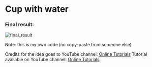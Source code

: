 <h1>Cup with water</h1>
<h3>Final result:</h3>

![final_result](https://user-images.githubusercontent.com/31028022/49539126-a4b75180-f8d5-11e8-8ebe-a666c7473d07.gif)

Note: this is my own code (no copy-paste from someone else)

Credits for the idea goes to YouTube channel: <a href="https://www.youtube.com/channel/UCbwXnUipZsLfUckBPsC7Jog"           target="_blank">Online Tutorials</a>
Tutorial available on YouTube channel: <a href="https://www.youtube.com/channel/UCbwXnUipZsLfUckBPsC7Jog"           target="_blank">Online Tutorials</a>